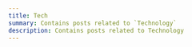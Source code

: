 ```yaml
---
title: Tech
summary: Contains posts related to `Technology`
description: Contains posts related to Technology
---
```

